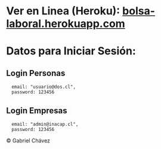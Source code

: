 # Ver en Linea (Heroku): [bolsa-laboral.herokuapp.com](https://bolsa-laboral.herokuapp.com/)

# Datos para Iniciar Sesión:

## Login Personas

      email: "usuario@dos.cl",
      password: 123456

## Login Empresas
      email: "admin@inacap.cl",
      password: 123456


© Gabriel Chávez
